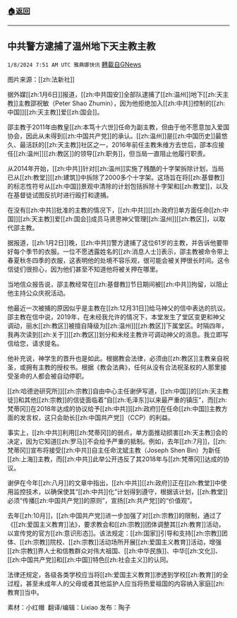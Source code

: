 ###  [:house:返回](README.md)
---


## 中共警方逮捕了温州地下天主教主教
`1/8/2024 7:51 AM UTC 雅典娜快讯` [轉載自GNews](https://gnews.org/articles/2195943)

图片来源：[[zh:法新社]]

据外媒[[zh:1月6日]]报道，[[zh:中共国安]]全部队逮捕了[[zh:温州]]地下[[zh:天主教]]主教邵祝敏（Peter Shao Zhumin），因为他拒绝加入[[zh:中共]]控制的[[zh:中国]][[zh:天主教]]爱[[zh:国会]]。

邵主教于2011年由教皇[[zh:本笃十六世]]任命为副主教，但由于他不愿意加入爱国协会，因此从未得到[[zh:中国共产党]]的承认。[[zh:温州]]是[[zh:中国历史]]最悠久、最活跃的[[zh:天主教]]社区之一，2016年前任主教朱维方去世后，邵本应接任[[zh:温州]][[zh:教区]]的领导[[zh:职务]]，但当局一直阻止他履行职责。

从2014年开始，[[zh:中共]]针对[[zh:温州]]实施了残酷的十字架拆除计划，当局已从[[zh:教堂]][[zh:建筑]]中拆除了2000多个十字架。这场旨在将[[zh:基督教]]的标志性符号从[[zh:中国]]景观中清除的计划包括拆除十字架和[[zh:教堂]]，以及在基督徒试图反抗时进行殴打和逮捕。

在没有[[zh:中共]]批准的主教的情况下，[[zh:中共]][[zh:政府]]单方面任命[[zh:中国]][[zh:天主教]]爱[[zh:国会]]成员马贤思神父管理[[zh:温州]][[zh:教区]]，以取代邵主教。

据报道，[[zh:1月2日]]晚，[[zh:中共]]警方逮捕了这位61岁的主教，并告诉他要带好每个季节的衣服。一位不愿透露姓名的[[zh:消息人士]]表示，邵主教被命令带上春夏秋冬四季的衣服，这表明他的处境不容乐观，很可能会被关押很长时间。这令信徒们很担心，因为他们甚至不知道他将被关押在哪里。

当地信众报告说，邵主教经常在[[zh:基督教]]节日期间被[[zh:中共]]拘留，以阻止他主持公众庆祝活动。

他最近一次被捕的原因似乎是主教在[[zh:12月31日]]给马神父的信中表达的抗议。邵主教在信中说，2019年，在未经我允许的情况下，本堂发生了堂区变更和神父调动，丽水[[zh:教区]]被擅自降级为[[zh:温州]][[zh:教区]]下属堂区。时隔四年，我再次读到[[zh:关于]][[zh:教区]]划分和未经主教许可调动神父的消息。我立即写信给您，请求提名。

他补充说，神学生的晋升也是如此。根据教会法律，必须由[[zh:教区]]主教亲自祝圣，或拥有主教的授权书。根据《教会法典》，任何从没有合法祝圣权的人那里接受圣命的人都会被自动停职。

[[zh:哈德逊研究所]][[zh:宗教]]自由中心主任谢伊写道，[[zh:中国]]的[[zh:天主教徒]]和其他[[zh:宗教]]的信徒面临着“自[[zh:毛泽东]]以来最严重的镇压”，而[[zh:梵蒂冈]]在2018年达成的协议给予[[zh:中共]][[zh:政府]]在任命[[zh:中国]]主教方面的发言权，这只会助长[[zh:中国共产党]]（CCP）的利益。

事实上，[[zh:中共]]利用[[zh:梵蒂冈]]的弱点，单方面推动损害[[zh:天主教]]会的决定，因为它知道[[zh:罗马]]不会给予严重的抵制。例如，去年[[zh:7月]]，[[zh:梵蒂冈]]宣布将接受[[zh:中共]]自主任命沈斌主教（Joseph Shen Bin）为新任[[zh:上海]]主教，而[[zh:中共]]此举公开违反了其2018年与[[zh:梵蒂冈]]达成的协议。

谢伊在今年[[zh:八月]]的文章中指出，[[zh:中共]][[zh:政府]]正在[[zh:教堂]]中使用监控技术，以确保使其“[[zh:中共]]化”计划得到遵守，根据该计划，[[zh:教堂]]必须“传播[[zh:中国共产党]]的原则”，宣扬[[zh:共产党]]的“价值观”。

去年[[zh:10月]]，[[zh:中国共产党]]进一步加强了对[[zh:宗教]]的限制，通过了《[[zh:爱国主义教育]]法》，要求教会和[[zh:宗教]]团体调整其[[zh:教育]]活动，以宣传党的官方[[zh:意识形态]]。该法规定：[[zh:国家]]引导和支持[[zh:宗教]]团体、[[zh:宗教]]院校、[[zh:宗教]]活动场所开展[[zh:爱国主义教育]]活动，增强[[zh:宗教]]界人士和信教群众对伟大祖国、[[zh:中华民族]]、中华[[zh:文化]]、[[zh:中国共产党]]和[[zh:中国]]特色[[zh:社会主义]]的认同。

法律还规定，各级各类学校应当将[[zh:爱国主义教育]]渗透到学校[[zh:教育]]的全过程，甚至未成年人的父母或者其他监护人应当将热爱祖国的内容纳入家庭[[zh:教育]]当中。

       
素材：小红帽   翻译/编辑：Lixiao  发布：陶子


